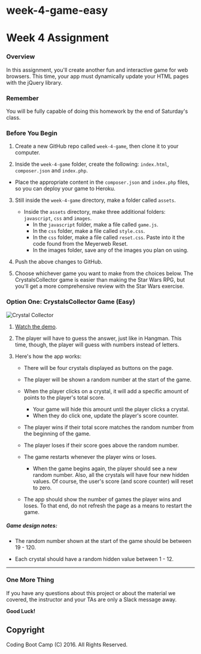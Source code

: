 # week-4-game-easy

# Week 4 Assignment

### Overview
In this assignment, you'll create another fun and interactive game for web browsers. This time, your app must dynamically update your HTML pages with the jQuery library.

### Remember

You will be fully capable of doing this homework by the end of Saturday's class.

### Before You Begin

1. Create a new GitHub repo called `week-4-game`, then clone it to your computer.

2. Inside the `week-4-game` folder, create the following: `index.html`, `composer.json` and `index.php`.
  * Place the appropriate content in the `composer.json` and `index.php` files, so you can deploy your game to Heroku.

3. Still inside the `week-4-game` directory, make a folder called `assets`.
    * Inside the `assets` directory, make three additional folders: `javascript`, `css` and `images`.
      * In the `javascript` folder, make a file called `game.js`.
      * In the `css` folder, make a file called `style.css`.
      * In the `css` folder, make a file called `reset.css`. Paste into it the code found from the Meyerweb Reset.
      * In the images folder, save any of the images you plan on using.

4. Push the above changes to GitHub. 

5. Choose whichever game you want to make from the choices below. The CrystalsCollector game is easier than making the Star Wars RPG, but you'll get a more comprehensive review with the Star Wars exercise.

### Option One: CrystalsCollector Game (Easy)
![Crystal Collector](Images/1-CrystalCollector.jpg)

1. [Watch the demo](homework_demos/crystalsCollector_demo.mp4).

2. The player will have to guess the answer, just like in Hangman. This time, though, the player will guess with numbers instead of letters. 

3. Here's how the app works:
	* There will be four crystals displayed as buttons on the page.

	* The player will be shown a random number at the start of the game.

	* When the player clicks on a crystal, it will add a specific amount of points to the player's total score. 
		* Your game will hide this amount until the player clicks a crystal.
		* When they do click one, update the player's score counter.

	* The player wins if their total score matches the random number from the beginning of the game.

	* The player loses if their score goes above the random number.

	* The game restarts whenever the player wins or loses.
		* When the game begins again, the player should see a new random number. Also, all the crystals will have four new hidden values. Of course, the user's score (and score counter) will reset to zero.

	* The app should show the number of games the player wins and loses. To that end, do not refresh the page as a means to restart the game.

	

##### Game design notes:
 * The random number shown at the start of the game should be between 19 - 120.
 
 * Each crystal should have a random hidden value between 1 - 12.



-------
### One More Thing
If you have any questions about this project or about the material we covered, the instructor and your TAs are only a Slack message away.

**Good Luck!**

## Copyright
Coding Boot Camp (C) 2016. All Rights Reserved.

